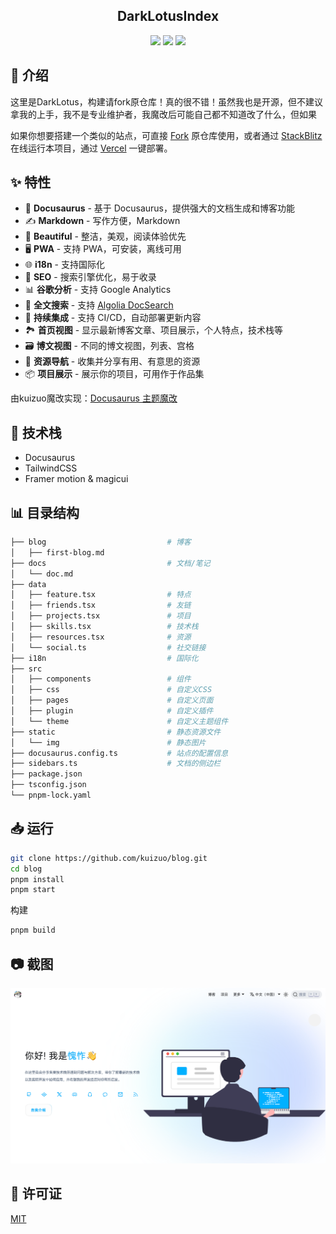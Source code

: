 <h2 align="center">
DarkLotusIndex
</h2>
<p align="center">
<a href="https://vercel.com/new/clone?repository-url=https://github.com/kuizuo/blog/tree/main&project-name=blog&repo-name=blog" rel="nofollow"><img src="https://vercel.com/button"></a>
<a href="https://app.netlify.com/start/deploy?repository=https://github.com/kuizuo/blog" rel="nofollow"><img src="https://www.netlify.com/img/deploy/button.svg"></a>
<a href="https://stackblitz.com/github/kuizuo/blog" rel="nofollow"><img src="https://developer.stackblitz.com/img/open_in_stackblitz.svg"></a>
</p>

## 👋 介绍

这里是DarkLotus，构建请fork原仓库！真的很不错！虽然我也是开源，但不建议拿我的上手，我不是专业维护者，我魔改后可能自己都不知道改了什么，但如果

如果你想要搭建一个类似的站点，可直接 [Fork](https://github.com/kuizuo/blog/fork) 原仓库使用，或者通过 [StackBlitz](https://stackblitz.com/github/kuizuo/blog) 在线运行本项目，通过 [Vercel](https://vercel.com/new/clone?repository-url=https://github.com/kuizuo/blog/tree/main&project-name=blog&repo-name=blog) 一键部署。

## ✨ 特性

- 🦖 **Docusaurus** - 基于 Docusaurus，提供强大的文档生成和博客功能
- ✍️ **Markdown** - 写作方便，Markdown
- 🎨 **Beautiful** - 整洁，美观，阅读体验优先
- 🖥️ **PWA** - 支持 PWA，可安装，离线可用
- 🌐 **i18n** - 支持国际化
- 💯 **SEO** - 搜索引擎优化，易于收录
- 📊 **谷歌分析** - 支持 Google Analytics
- 🔎 **全文搜索** - 支持 [Algolia DocSearch](https://github.com/algolia/docsearch)
- 🚀 **持续集成** - 支持 CI/CD，自动部署更新内容
- 🏞️ **首页视图** - 显示最新博客文章、项目展示，个人特点，技术栈等
- 🗃️ **博文视图** - 不同的博文视图，列表、宫格
- 🌈 **资源导航** - 收集并分享有用、有意思的资源
- 📦 **项目展示** - 展示你的项目，可用作于作品集

由kuizuo魔改实现：[Docusaurus 主题魔改](https://kuizuo.cn/docs/docusaurus-guides)

## :wrench: 技术栈

- Docusaurus
- TailwindCSS
- Framer motion & magicui 

## 📊 目录结构

```bash
├── blog                           # 博客
│   ├── first-blog.md
├── docs                           # 文档/笔记
│   └── doc.md
├── data
│   ├── feature.tsx                # 特点
│   ├── friends.tsx                # 友链
│   ├── projects.tsx               # 项目
│   ├── skills.tsx                 # 技术栈
│   ├── resources.tsx              # 资源
│   └── social.ts                  # 社交链接
├── i18n                           # 国际化
├── src
│   ├── components                 # 组件
│   ├── css                        # 自定义CSS
│   ├── pages                      # 自定义页面
│   ├── plugin                     # 自定义插件
│   └── theme                      # 自定义主题组件
├── static                         # 静态资源文件
│   └── img                        # 静态图片
├── docusaurus.config.ts           # 站点的配置信息
├── sidebars.ts                    # 文档的侧边栏
├── package.json
├── tsconfig.json
└── pnpm-lock.yaml
```

## 📥 运行

```bash
git clone https://github.com/kuizuo/blog.git
cd blog
pnpm install
pnpm start
```

构建

```bash
pnpm build
```

## 📷 截图

<img width="1471" alt="Live Demo" src="https://github.com/kuizuo/blog/blob/main/static/img/og.png?raw=true">

## 📝 许可证

[MIT](./LICENSE)
